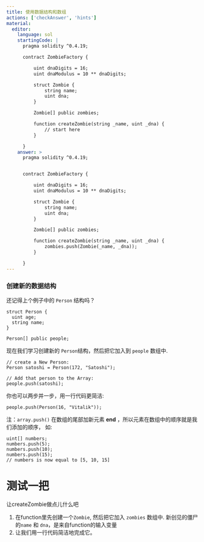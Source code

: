 ```yaml
---
title: 使用数据结构和数组
actions: ['checkAnswer', 'hints']
material:
  editor:
    language: sol
    startingCode: |
      pragma solidity ^0.4.19;

      contract ZombieFactory {

          uint dnaDigits = 16;
          uint dnaModulus = 10 ** dnaDigits;

          struct Zombie {
              string name;
              uint dna;
          }

          Zombie[] public zombies;

          function createZombie(string _name, uint _dna) {
              // start here
          }

      }
    answer: >
      pragma solidity ^0.4.19;


      contract ZombieFactory {

          uint dnaDigits = 16;
          uint dnaModulus = 10 ** dnaDigits;

          struct Zombie {
              string name;
              uint dna;
          }

          Zombie[] public zombies;

          function createZombie(string _name, uint _dna) {
              zombies.push(Zombie(_name, _dna));
          }

      }
---
```


### 创建新的数据结构

还记得上个例子中的 `Person` 结构吗？

```
struct Person {
  uint age;
  string name;
}

Person[] public people;
```

现在我们学习创建新的 `Person`结构，然后把它加入到 `people` 数组中.

```
// create a New Person:
Person satoshi = Person(172, "Satoshi");

// Add that person to the Array:
people.push(satoshi);
```

你也可以两步并一步，用一行代码更简洁:

```
people.push(Person(16, "Vitalik"));
```

注：`array.push()` 在数组的尾部加新元素 **end** ，所以元素在数组中的顺序就是我们添加的顺序， 如:

```
uint[] numbers;
numbers.push(5);
numbers.push(10);
numbers.push(15);
// numbers is now equal to [5, 10, 15]
```

# 测试一把

让createZombie做点儿什么吧

1. 在function里先创建一个`Zombie`, 然后把它加入 `zombies` 数组中. 新创见的僵尸的`name` 和 `dna`，是来自function的输入变量
2. 让我们用一行代码简洁地完成它。
